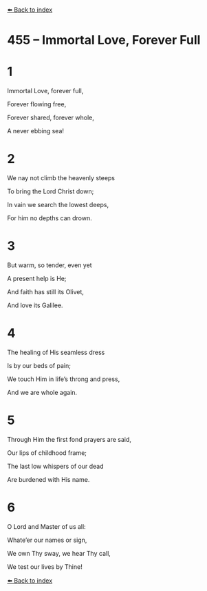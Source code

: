 [⬅️ Back to index](../README.md)

# 455 – Immortal Love, Forever Full





# 1

Immortal Love, forever full,

Forever flowing free,

Forever shared, forever whole,

A never ebbing sea!



# 2

We nay not climb the heavenly steeps

To bring the Lord Christ down;

In vain we search the lowest deeps,

For him no depths can drown.



# 3

But warm, so tender, even yet

A present help is He;

And faith has still its Olivet,

And love its Galilee.



# 4

The healing of His seamless dress

Is by our beds of pain;

We touch Him in life’s throng and press,

And we are whole again.



# 5

Through Him the first fond prayers are said,

Our lips of childhood frame;

The last low whispers of our dead

Are burdened with His name.



# 6

O Lord and Master of us all:

Whate’er our names or sign,

We own Thy sway, we hear Thy call,

We test our lives by Thine!

[⬅️ Back to index](../README.md)
